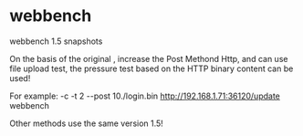 # webbench
webbench 1.5 snapshots

On the basis of the original , increase the Post Methond Http, and can use file upload test, the pressure test based on the HTTP binary content can be used!

For example:
-c -t 2 --post 10./login.bin http://192.168.1.71:36120/update webbench

Other methods use the same version 1.5!
